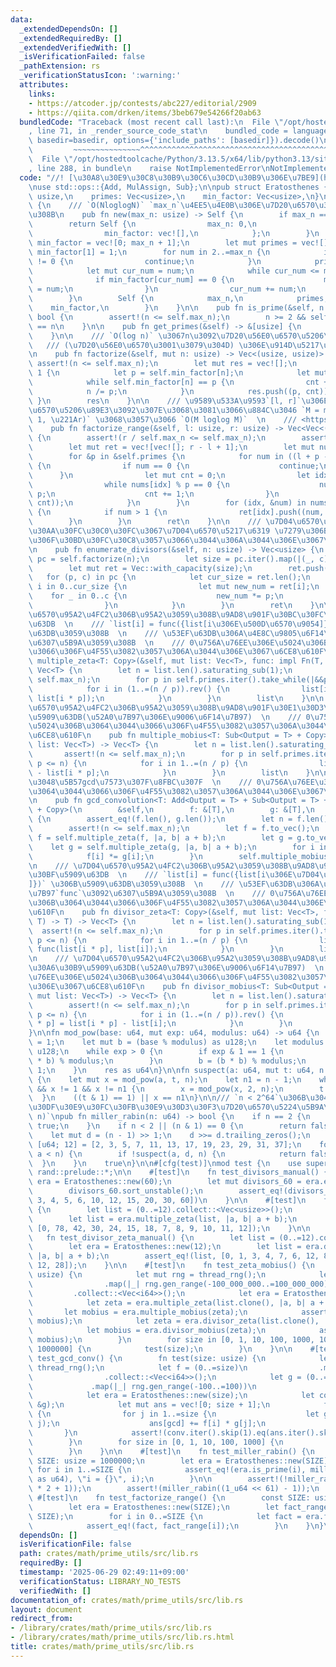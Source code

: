```yaml
---
data:
  _extendedDependsOn: []
  _extendedRequiredBy: []
  _extendedVerifiedWith: []
  _isVerificationFailed: false
  _pathExtension: rs
  _verificationStatusIcon: ':warning:'
  attributes:
    links:
    - https://atcoder.jp/contests/abc227/editorial/2909
    - https://qiita.com/drken/items/3beb679e54266f20ab63
  bundledCode: "Traceback (most recent call last):\n  File \"/opt/hostedtoolcache/Python/3.13.5/x64/lib/python3.13/site-packages/onlinejudge_verify/documentation/build.py\"\
    , line 71, in _render_source_code_stat\n    bundled_code = language.bundle(stat.path,\
    \ basedir=basedir, options={'include_paths': [basedir]}).decode()\n          \
    \         ~~~~~~~~~~~~~~~^^^^^^^^^^^^^^^^^^^^^^^^^^^^^^^^^^^^^^^^^^^^^^^^^^^^^^^^^^^^^^^^^^\n\
    \  File \"/opt/hostedtoolcache/Python/3.13.5/x64/lib/python3.13/site-packages/onlinejudge_verify/languages/rust.py\"\
    , line 288, in bundle\n    raise NotImplementedError\nNotImplementedError\n"
  code: "//! [\u30A8\u30E9\u30C8\u30B9\u30C6\u30CD\u30B9\u306E\u7BE9](https://qiita.com/drken/items/3beb679e54266f20ab63)\n\
    \nuse std::ops::{Add, MulAssign, Sub};\n\npub struct Eratosthenes {\n    max_n:\
    \ usize,\n    primes: Vec<usize>,\n    min_factor: Vec<usize>,\n}\n\nimpl Eratosthenes\
    \ {\n    /// `O(NloglogN)` `max_n`\u4EE5\u4E0B\u306E\u7D20\u6570\u3092\u6C42\u3081\
    \u308B\n    pub fn new(max_n: usize) -> Self {\n        if max_n == 0 {\n    \
    \        return Self {\n                max_n: 0,\n                primes: vec![],\n\
    \                min_factor: vec![],\n            };\n        }\n        let mut\
    \ min_factor = vec![0; max_n + 1];\n        let mut primes = vec![];\n       \
    \ min_factor[1] = 1;\n        for num in 2..=max_n {\n            if min_factor[num]\
    \ != 0 {\n                continue;\n            }\n            primes.push(num);\n\
    \            let mut cur_num = num;\n            while cur_num <= max_n {\n  \
    \              if min_factor[cur_num] == 0 {\n                    min_factor[cur_num]\
    \ = num;\n                }\n                cur_num += num;\n            }\n\
    \        }\n        Self {\n            max_n,\n            primes,\n        \
    \    min_factor,\n        }\n    }\n\n    pub fn is_prime(&self, n: usize) ->\
    \ bool {\n        assert!(n <= self.max_n);\n        n >= 2 && self.min_factor[n]\
    \ == n\n    }\n\n    pub fn get_primes(&self) -> &[usize] {\n        &self.primes\n\
    \    }\n\n    /// `O(log n)` \u3067n\u3092\u7D20\u56E0\u6570\u5206\u89E3  \n \
    \   /// (\u7D20\u56E0\u6570\u3001\u3079\u304D) \u306E\u914D\u5217\u3092\u8FD4\u3059\
    \n    pub fn factorize(&self, mut n: usize) -> Vec<(usize, usize)> {\n       \
    \ assert!(n <= self.max_n);\n        let mut res = vec![];\n        while n >\
    \ 1 {\n            let p = self.min_factor[n];\n            let mut cnt = 0;\n\
    \            while self.min_factor[n] == p {\n                cnt += 1;\n    \
    \            n /= p;\n            }\n            res.push((p, cnt));\n       \
    \ }\n        res\n    }\n\n    /// \u9589\u533A\u9593`[l, r]`\u306E\u7D20\u56E0\
    \u6570\u5206\u89E3\u3092\u307E\u3068\u3081\u3066\u884C\u3046 `M = max(r - l +\
    \ 1, \u221Ar)` \u3068\u3057\u3066 `O(M loglog M)`  \n    /// <https://atcoder.jp/contests/abc227/editorial/2909>\n\
    \    pub fn factorize_range(&self, l: usize, r: usize) -> Vec<Vec<(usize, usize)>>\
    \ {\n        assert!(r / self.max_n <= self.max_n);\n        assert!(l <= r);\n\
    \        let mut ret = vec![vec![]; r - l + 1];\n        let mut nums = (l..=r).collect::<Vec<_>>();\n\
    \        for &p in &self.primes {\n            for num in ((l + p - 1) / p * p..=r).step_by(p)\
    \ {\n                if num == 0 {\n                    continue;\n          \
    \      }\n                let mut cnt = 0;\n                let idx = num - l;\n\
    \                while nums[idx] % p == 0 {\n                    nums[idx] /=\
    \ p;\n                    cnt += 1;\n                }\n                ret[idx].push((p,\
    \ cnt));\n            }\n        }\n        for (idx, &num) in nums.iter().enumerate()\
    \ {\n            if num > 1 {\n                ret[idx].push((num, 1));\n    \
    \        }\n        }\n        ret\n    }\n\n    /// \u7D04\u6570\u306E\u500B\u6570\
    \u30AA\u30FC\u30C0\u30FC\u3067\u7D04\u6570\u5217\u6319 \u7279\u306B\u51FA\u529B\
    \u306F\u30BD\u30FC\u30C8\u3057\u3066\u3044\u306A\u3044\u306E\u3067\u6CE8\u610F\
    \n    pub fn enumerate_divisors(&self, n: usize) -> Vec<usize> {\n        let\
    \ pc = self.factorize(n);\n        let size = pc.iter().map(|(_, c)| c + 1).product::<usize>();\n\
    \        let mut ret = Vec::with_capacity(size);\n        ret.push(1);\n     \
    \   for (p, c) in pc {\n            let cur_size = ret.len();\n            for\
    \ i in 0..cur_size {\n                let mut new_num = ret[i];\n            \
    \    for _ in 0..c {\n                    new_num *= p;\n                    ret.push(new_num);\n\
    \                }\n            }\n        }\n        ret\n    }\n\n    /// \u500D\
    \u6570\u95A2\u4FC2\u306B\u95A2\u3059\u308B\u9AD8\u901F\u30BC\u30FC\u30BF\u5909\
    \u63DB  \n    /// `list[i] = func({list[i\u306E\u500D\u6570\u9054]})` \u306B\u5909\
    \u63DB\u3059\u308B  \n    /// \u53EF\u63DB\u306A\u4E8C\u9805\u6F14\u7B97`func`\u3092\
    \u6307\u5B9A\u3059\u308B  \n    /// 0\u756A\u76EE\u306E\u5024\u306B\u3064\u3044\
    \u3066\u306F\u4F55\u3082\u3057\u306A\u3044\u306E\u3067\u6CE8\u610F\n    pub fn\
    \ multiple_zeta<T: Copy>(&self, mut list: Vec<T>, func: impl Fn(T, T) -> T) ->\
    \ Vec<T> {\n        let n = list.len().saturating_sub(1);\n        assert!(n <=\
    \ self.max_n);\n        for p in self.primes.iter().take_while(|&&p| p <= n) {\n\
    \            for i in (1..=(n / p)).rev() {\n                list[i] = func(list[i],\
    \ list[i * p]);\n            }\n        }\n        list\n    }\n\n    /// \u500D\
    \u6570\u95A2\u4FC2\u306B\u95A2\u3059\u308B\u9AD8\u901F\u30E1\u30D3\u30A6\u30B9\
    \u5909\u63DB(\u52A0\u7B97\u306E\u9006\u6F14\u7B97)  \n    /// 0\u756A\u76EE\u306E\
    \u5024\u306B\u3064\u3044\u3066\u306F\u4F55\u3082\u3057\u306A\u3044\u306E\u3067\
    \u6CE8\u610F\n    pub fn multiple_mobius<T: Sub<Output = T> + Copy>(&self, mut\
    \ list: Vec<T>) -> Vec<T> {\n        let n = list.len().saturating_sub(1);\n \
    \       assert!(n <= self.max_n);\n        for p in self.primes.iter().take_while(|&&p|\
    \ p <= n) {\n            for i in 1..=(n / p) {\n                list[i] = list[i]\
    \ - list[i * p];\n            }\n        }\n        list\n    }\n\n    /// \u6DFB\
    \u3048\u5B57gcd\u7573\u307F\u8FBC\u307F  \n    /// 0\u756A\u76EE\u306E\u5024\u306B\
    \u3064\u3044\u3066\u306F\u4F55\u3082\u3057\u306A\u3044\u306E\u3067\u6CE8\u610F\
    \n    pub fn gcd_convolution<T: Add<Output = T> + Sub<Output = T> + MulAssign\
    \ + Copy>(\n        &self,\n        f: &[T],\n        g: &[T],\n    ) -> Vec<T>\
    \ {\n        assert_eq!(f.len(), g.len());\n        let n = f.len().saturating_sub(1);\n\
    \        assert!(n <= self.max_n);\n        let f = f.to_vec();\n        let mut\
    \ f = self.multiple_zeta(f, |a, b| a + b);\n        let g = g.to_vec();\n    \
    \    let g = self.multiple_zeta(g, |a, b| a + b);\n        for i in 1..=n {\n\
    \            f[i] *= g[i];\n        }\n        self.multiple_mobius(f)\n    }\n\
    \n    /// \u7D04\u6570\u95A2\u4FC2\u306B\u95A2\u3059\u308B\u9AD8\u901F\u30BC\u30FC\
    \u30BF\u5909\u63DB  \n    /// `list[i] = func({list[i\u306E\u7D04\u6570\u9054\
    ]})` \u306B\u5909\u63DB\u3059\u308B  \n    /// \u53EF\u63DB\u306A\u4E8C\u9805\u6F14\
    \u7B97`func`\u3092\u6307\u5B9A\u3059\u308B  \n    /// 0\u756A\u76EE\u306E\u5024\
    \u306B\u3064\u3044\u3066\u306F\u4F55\u3082\u3057\u306A\u3044\u306E\u3067\u6CE8\
    \u610F\n    pub fn divisor_zeta<T: Copy>(&self, mut list: Vec<T>, func: impl Fn(T,\
    \ T) -> T) -> Vec<T> {\n        let n = list.len().saturating_sub(1);\n      \
    \  assert!(n <= self.max_n);\n        for p in self.primes.iter().take_while(|&&p|\
    \ p <= n) {\n            for i in 1..=(n / p) {\n                list[i * p] =\
    \ func(list[i * p], list[i]);\n            }\n        }\n        list\n    }\n\
    \n    /// \u7D04\u6570\u95A2\u4FC2\u306B\u95A2\u3059\u308B\u9AD8\u901F\u30E1\u30D3\
    \u30A6\u30B9\u5909\u63DB(\u52A0\u7B97\u306E\u9006\u6F14\u7B97)  \n    /// 0\u756A\
    \u76EE\u306E\u5024\u306B\u3064\u3044\u3066\u306F\u4F55\u3082\u3057\u306A\u3044\
    \u306E\u3067\u6CE8\u610F\n    pub fn divisor_mobius<T: Sub<Output = T> + Copy>(&self,\
    \ mut list: Vec<T>) -> Vec<T> {\n        let n = list.len().saturating_sub(1);\n\
    \        assert!(n <= self.max_n);\n        for p in self.primes.iter().take_while(|&&p|\
    \ p <= n) {\n            for i in (1..=(n / p)).rev() {\n                list[i\
    \ * p] = list[i * p] - list[i];\n            }\n        }\n        list\n    }\n\
    }\n\nfn mod_pow(base: u64, mut exp: u64, modulus: u64) -> u64 {\n    let mut res\
    \ = 1;\n    let mut b = (base % modulus) as u128;\n    let modulus = modulus as\
    \ u128;\n    while exp > 0 {\n        if exp & 1 == 1 {\n            res = (res\
    \ * b) % modulus;\n        }\n        b = (b * b) % modulus;\n        exp >>=\
    \ 1;\n    }\n    res as u64\n}\n\nfn suspect(a: u64, mut t: u64, n: u64) -> bool\
    \ {\n    let mut x = mod_pow(a, t, n);\n    let n1 = n - 1;\n    while t != n1\
    \ && x != 1 && x != n1 {\n        x = mod_pow(x, 2, n);\n        t <<= 1;\n  \
    \  }\n    ((t & 1) == 1) || x == n1\n}\n\n/// `n < 2^64`\u306B\u304A\u3051\u308B\
    \u30DF\u30E9\u30FC\u30FB\u30E9\u30D3\u30F3\u7D20\u6570\u5224\u5B9A\u6CD5 `O(log\
    \ n)`\npub fn miller_rabin(n: u64) -> bool {\n    if n == 2 {\n        return\
    \ true;\n    }\n    if n < 2 || (n & 1) == 0 {\n        return false;\n    }\n\
    \    let mut d = (n - 1) >> 1;\n    d >>= d.trailing_zeros();\n    const CHECK_LIST:\
    \ [u64; 12] = [2, 3, 5, 7, 11, 13, 17, 19, 23, 29, 31, 37];\n    for a in CHECK_LIST.into_iter().take_while(|&a|\
    \ a < n) {\n        if !suspect(a, d, n) {\n            return false;\n      \
    \  }\n    }\n    true\n}\n\n#[cfg(test)]\nmod test {\n    use super::*;\n    use\
    \ rand::prelude::*;\n\n    #[test]\n    fn test_divisors_manual() {\n        let\
    \ era = Eratosthenes::new(60);\n        let mut divisors_60 = era.enumerate_divisors(60);\n\
    \        divisors_60.sort_unstable();\n        assert_eq!(divisors_60, [1, 2,\
    \ 3, 4, 5, 6, 10, 12, 15, 20, 30, 60])\n    }\n\n    #[test]\n    fn test_multiple_zeta_manual()\
    \ {\n        let list = (0..=12).collect::<Vec<usize>>();\n        let era = Eratosthenes::new(12);\n\
    \        let list = era.multiple_zeta(list, |a, b| a + b);\n        assert_eq!(list,\
    \ [0, 78, 42, 30, 24, 15, 18, 7, 8, 9, 10, 11, 12]);\n    }\n\n    #[test]\n \
    \   fn test_divisor_zeta_manual() {\n        let list = (0..=12).collect::<Vec<usize>>();\n\
    \        let era = Eratosthenes::new(12);\n        let list = era.divisor_zeta(list,\
    \ |a, b| a + b);\n        assert_eq!(list, [0, 1, 3, 4, 7, 6, 12, 8, 15, 13, 18,\
    \ 12, 28]);\n    }\n\n    #[test]\n    fn test_zeta_mobius() {\n        fn test(size:\
    \ usize) {\n            let mut rng = thread_rng();\n            let list = (0..=size)\n\
    \                .map(|_| rng.gen_range(-100_000_000..=100_000_000))\n       \
    \         .collect::<Vec<i64>>();\n            let era = Eratosthenes::new(size);\n\
    \            let zeta = era.multiple_zeta(list.clone(), |a, b| a + b);\n     \
    \       let mobius = era.multiple_mobius(zeta);\n            assert_eq!(list,\
    \ mobius);\n            let zeta = era.divisor_zeta(list.clone(), |a, b| a + b);\n\
    \            let mobius = era.divisor_mobius(zeta);\n            assert_eq!(list,\
    \ mobius);\n        }\n        for size in [0, 1, 10, 100, 1000, 10000, 100000,\
    \ 1000000] {\n            test(size);\n        }\n    }\n\n    #[test]\n    fn\
    \ test_gcd_conv() {\n        fn test(size: usize) {\n            let mut rng =\
    \ thread_rng();\n            let f = (0..=size)\n                .map(|_| rng.gen_range(-100..=100))\n\
    \                .collect::<Vec<i64>>();\n            let g = (0..=size)\n   \
    \             .map(|_| rng.gen_range(-100..=100))\n                .collect::<Vec<i64>>();\n\
    \            let era = Eratosthenes::new(size);\n            let conv = era.gcd_convolution(&f,\
    \ &g);\n            let mut ans = vec![0; size + 1];\n            for i in 1..=size\
    \ {\n                for j in 1..=size {\n                    let gcd = num::integer::gcd(i,\
    \ j);\n                    ans[gcd] += f[i] * g[j];\n                }\n     \
    \       }\n            assert!(conv.iter().skip(1).eq(ans.iter().skip(1)));\n\
    \        }\n        for size in [0, 1, 10, 100, 1000] {\n            test(size);\n\
    \        }\n    }\n\n    #[test]\n    fn test_miller_rabin() {\n        const\
    \ SIZE: usize = 1000000;\n        let era = Eratosthenes::new(SIZE);\n       \
    \ for i in 1..=SIZE {\n            assert_eq!(era.is_prime(i), miller_rabin(i\
    \ as u64), \"i = {}\", i);\n        }\n\n        assert!(!miller_rabin(10_u64.pow(18)\
    \ * 2 + 1));\n        assert!(miller_rabin((1_u64 << 61) - 1));\n    }\n\n   \
    \ #[test]\n    fn test_factorize_range() {\n        const SIZE: usize = 1000000;\n\
    \        let era = Eratosthenes::new(SIZE);\n        let fact_range = era.factorize_range(0,\
    \ SIZE);\n        for i in 0..=SIZE {\n            let fact = era.factorize(i);\n\
    \            assert_eq!(fact, fact_range[i]);\n        }\n    }\n}\n"
  dependsOn: []
  isVerificationFile: false
  path: crates/math/prime_utils/src/lib.rs
  requiredBy: []
  timestamp: '2025-06-29 02:49:11+09:00'
  verificationStatus: LIBRARY_NO_TESTS
  verifiedWith: []
documentation_of: crates/math/prime_utils/src/lib.rs
layout: document
redirect_from:
- /library/crates/math/prime_utils/src/lib.rs
- /library/crates/math/prime_utils/src/lib.rs.html
title: crates/math/prime_utils/src/lib.rs
---
```

